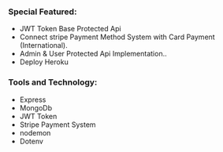### Special Featured:
- JWT Token Base Protected Api
- Connect stripe Payment Method System with Card Payment (International). 
- Admin & User Protected Api Implementation.. 
- Deploy Heroku

###  Tools and Technology:
- Express
- MongoDb
- JWT Token
- Stripe Payment System
- nodemon
- Dotenv